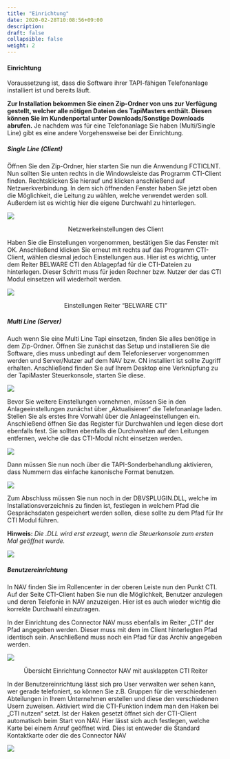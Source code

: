 ```yaml
---
title: "Einrichtung"
date: 2020-02-28T10:08:56+09:00
description: 
draft: false
collapsible: false
weight: 2
---
```


#### Einrichtung

Voraussetzung ist, dass die Software ihrer TAPI-fähigen Telefonanlage installiert ist und bereits läuft.

**Zur Installation bekommen Sie einen Zip-Ordner von uns zur Verfügung gestellt, welcher alle nötigen Dateien des TapiMasters enthält. Diesen können Sie im Kundenportal unter Downloads/Sonstige Downloads abrufen.** Je nachdem was für eine Telefonanlage Sie haben (Multi/Single Line) gibt es eine andere Vorgehensweise bei der Einrichtung.

##### Single Line (Client)

Öffnen Sie den Zip-Ordner, hier starten Sie nun die Anwendung FCTICLNT. Nun sollten Sie unten rechts in die Windowsleiste das Programm CTI-Client finden. Rechtsklicken Sie hierauf und klicken anschließend auf Netzwerkverbindung. In dem sich öffnenden Fenster haben Sie jetzt oben die Möglichkeit, die Leitung zu wählen, welche verwendet werden soll. Außerdem ist es wichtig hier die eigene Durchwahl zu hinterlegen.

![](/images/connectornav/cti/einr_client.png)<center>Netzwerkeinstellungen des Client</center>

Haben Sie die Einstellungen vorgenommen, bestätigen Sie das Fenster mit OK. Anschließend klicken Sie erneut mit rechts auf das Programm CTI-Client, wählen diesmal jedoch Einstellungen aus. Hier ist es wichtig, unter dem Reiter BELWARE CTI den Ablagepfad für die CTI-Dateien zu hinterlegen. Dieser Schritt muss für jeden Rechner bzw. Nutzer der das CTI Modul einsetzen will wiederholt werden.

![](/images/connectornav/cti/einr_client2.png)<center>Einstellungen Reiter “BELWARE CTI”</center>

##### Multi Line (Server)

Auch wenn Sie eine Multi Line Tapi einsetzen, finden Sie alles benötige in dem Zip-Ordner. Öffnen Sie zunächst das Setup und installieren Sie die Software, dies muss unbedingt auf dem Telefonieserver vorgenommen werden und Server/Nutzer auf dem NAV bzw. CN installiert ist sollte Zugriff erhalten. Anschließend finden Sie auf Ihrem Desktop eine Verknüpfung zu der TapiMaster Steuerkonsole, starten Sie diese.

![](/images/connectornav/cti/einr_server.png)

Bevor Sie weitere Einstellungen vornehmen, müssen Sie in den Anlageeinstellungen zunächst über „Aktualisieren“ die Telefonanlage laden. Stellen Sie als erstes Ihre Vorwahl über die Anlageeinstellungen ein. Anschließend öffnen Sie das Register für Durchwahlen und legen diese dort ebenfalls fest. Sie sollten ebenfalls die Durchwahlen auf den Leitungen entfernen, welche die das CTI-Modul nicht einsetzen werden.

![](/images/connectornav/cti/einr_server2.png)

Dann müssen Sie nun noch über die TAPI-Sonderbehandlung aktivieren, dass Nummern das einfache kanonische Format benutzen.

![](/images/connectornav/cti/einr_server3.png)

Zum Abschluss müssen Sie nun noch in der DBVSPLUGIN.DLL, welche im Installationsverzeichnis zu finden ist, festlegen in welchem Pfad die Gesprächsdaten gespeichert werden sollen, diese sollte zu dem Pfad für Ihr CTI Modul führen.

**Hinweis:** *Die .DLL wird erst erzeugt, wenn die Steuerkonsole zum ersten Mal geöffnet wurde.*

![](/images/connectornav/cti/dll.png)

##### Benutzereinrichtung

In NAV finden Sie im Rollencenter in der oberen Leiste nun den Punkt CTI. Auf der Seite CTI-Client haben Sie nun die Möglichkeit, Benutzer anzulegen und deren Telefonie in NAV anzuzeigen. Hier ist es auch wieder wichtig die korrekte Durchwahl einzutragen.

In der Einrichtung des Connector NAV muss ebenfalls im Reiter „CTI“ der Pfad angegeben werden. Dieser muss mit dem im Client hinterlegten Pfad identisch sein. Anschließend muss noch ein Pfad für das Archiv angegeben werden.

![](/images/connectornav/cti/einr_benutzer.png)<center>Übersicht Einrichtung Connector NAV mit ausklappten CTI Reiter</center>

In der Benutzereinrichtung lässt sich pro User verwalten wer sehen kann, wer gerade telefoniert, so können Sie z.B. Gruppen für die verschiedenen Abteilungen in Ihrem Unternehmen erstellen und diese den verschiedenen Usern zuweisen. Aktiviert wird die CTI-Funktion indem man den Haken bei „CTI nutzen“ setzt. Ist der Haken gesetzt öffnet sich der CTI-Client automatisch beim Start von NAV. Hier lässt sich auch festlegen, welche Karte bei einem Anruf geöffnet wird. Dies ist entweder die Standard Kontaktkarte oder die des Connector NAV

![](/images/connectornav/cti/einr_benutzer2.png)